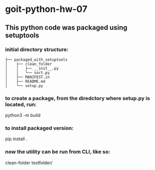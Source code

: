 # goit-python-hw-07

## This python code was packaged using setuptools

### initial directory structure:

```
├── packaged_with_setuptools
│    ├── clean_folder
│    │   ├── __init__.py
│    │   └── sort.py
│    ├── MANIFEST.in
│    ├── README.md
│    └── setup.py
```

### to create a package, from the diredctory where setup.py is located, run:
python3 -m build

### to install packaged version:
pip install .

### now the utility can be run from CLI, like so:
clean-folder testfolder/
